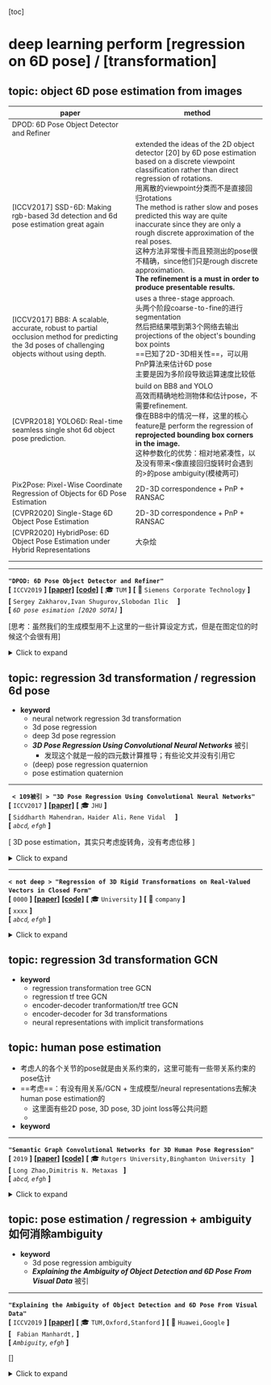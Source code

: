 [toc]
# deep learning perform [regression on 6D pose] / [transformation]

## topic: object 6D pose estimation from images

| paper                                                        | method                                                       |
| ------------------------------------------------------------ | ------------------------------------------------------------ |
| DPOD: 6D Pose Object Detector and Refiner                    |                                                              |
| [ICCV2017] SSD-6D: Making rgb-based 3d detection and 6d pose estimation great again | extended the ideas of the 2D object detector [20] by 6D pose estimation based on a discrete viewpoint classification rather than direct regression of rotations.<br>用离散的viewpoint分类而不是直接回归rotations  <br>The method is rather slow and poses predicted this way are quite inaccurate since they are only a rough discrete approximation of the real poses.<br>这种方法非常慢卡而且预测出的pose很不精确，since他们只是rough discrete approximation. <br>**The refinement is a must in order to produce presentable results.** |
| [ICCV2017] BB8: A scalable, accurate, robust to partial occlusion method for predicting the 3d poses of challenging objects without using depth. | uses a three-stage approach. <br>头两个阶段coarse-to-fine的进行segmentation<br />然后把结果喂到第3个网络去输出projections of the object's bounding box points<br />==已知了2D-3D相关性==，可以用PnP算法来估计6D pose<br />主要是因为多阶段导致运算速度比较低 |
| [CVPR2018] YOLO6D: Real-time seamless single shot 6d object pose prediction. | build on BB8 and YOLO<br />高效而精确地检测物体和估计pose，不需要refinement.<br />像在BB8中的情况一样，这里的核心feature是 perform the regression of **reprojected bounding box corners in the image.**<br />这种参数化的优势：相对地紧凑性，以及没有带来<像直接回归旋转时会遇到的>的pose ambiguity(模棱两可) |
| Pix2Pose: Pixel-Wise Coordinate Regression of Objects for 6D Pose Estimation | 2D-3D correspondence + PnP + RANSAC                          |
| [CVPR2020] Single-Stage 6D Object Pose Estimation            | 2D-3D correspondence + PnP + RANSAC                          |
| [CVPR2020] HybridPose: 6D Object Pose Estimation under Hybrid Representations | 大杂烩                                                       |
|                                                              |                                                              |
|                                                              |                                                              |



---

**`"DPOD: 6D Pose Object Detector and Refiner"`**  
**[** `ICCV2019` **]** **[[paper]](https://arxiv.org/pdf/1902.11020v3.pdf)** **[[code]](https://github.com/yshah43/DPOD)** **[** :mortar_board: `TUM` **]** **[** :office: `Siemens Corporate Technology` **]**  
**[**  `Sergey Zakharov,Ivan Shugurov,Slobodan Ilic  `  **]**  
**[** _`6D pose esimation [2020 SOTA]`_ **]**  

[思考：虽然我们的生成模型用不上这里的一些计算设定方式，但是在图定位的时候这个会很有用]

<details>
  <summary>Click to expand</summary>

- **相关研究**
  
  - full 6D detection from RGB images
    
    - SSD6D
    - YOLO6D -> real
    - AAE
    - PoseCNN -> real
    - PVNet -> real
    - BB8
    - iPose
  - datasets
  
    - LineMOD
    - OCCLUSION
  - refiners：在检测后还要再进行一次refinement

| ![image-20201101163039928](media/image-20201101163039928.png) |
| ------------------------------------------------------------ |
| Pipeline                                                     |




- **大概思路**

  - 首先，每个物体都有一个具体的材质图-三维模型对应；知道材质图上的uv坐标就知道物体模型三维坐标系下的坐标；*vice versa.*
  - 然后，在预测的时候，事实上是预测RGB中的每个像素都属于哪个物体，属于那个物体的材质图中的哪一个uv像素；
  - 这样，知道了RGB中的每个点对应物体的材质uv图，也就知道了每个点对应物体的三维坐标系值；这样一来，其实对于每个物体，就相当于知道了一些关键点的在物体三维坐标系下的坐标和图像坐标以及相机内参矩阵，于是可以利用PnP算法来计算相机在物体坐标系下的外参；反过来就知道了物体在相机坐标系下的坐标
  - $\Delta$ 即关键feature是不直接预测rotations itself (因为会有pose ambiguity问题)，而是预测uv map；

    - 思考：我们如果同时预测$cos(\theta)$和$sin(\theta)$，是不是就可以避免这个问题？

      - 预测的输出要满足$cos(\theta)^2+sin(\theta)^2=1$，这样可以吗？
        - 搜索了一圈以后的回答：
          似乎存在一个explicitly normalized 操作
          现在这些回归四元数q的方法都可以做到这一点
      - 只预测$cos(\theta)$ 不够，不够一圈；那么预测$tan(\theta)$可以吗？可能不如预测cos,sin的语义更强，毕竟旋转矩阵操作的时候本身就是由sin,cos构成的
- **correspondence mapping** ==(2D-3D correspondence)==
- 有一个三维模型数据集
  - 数据集中的每一个三维model的材质都是用correspondence map来建模的
  - 用simple spherical 或者 cylindrical投射的方式给物体上材质
  - ![image-20201101170837857](media/image-20201101170837857.png)
  - 这样便建立了一个bijective(双射)函数：
  
  - 给定一个材质图上的u,v点，我们便知道了其三维模型坐标；
    - 给定了三维模型坐标，可以计算出材质图上的u,v点
  
- **pipeline**
  - **correspondence block**
    - 有3个通道的输出，预测3个信息：ID,u,v值
    - ![image-20201101171756785](media/image-20201101171756785.png)
    - 也就是预测图片中的每个像素属于哪个ID，以及属于那个ID的材质图中的哪个point
  - **pose block** 负责预测pose
    - 给定一个估计的ID mask，我们可以观察哪些物体在图片中被检测到了、以及他们的2D位置；
    - correspondence 把每一个2D point映射到一个真实三维模型的坐标系下
      - 这个三维坐标系其实是模型定义材质时候的那个三维坐标系
    - 然后就可以用PnP算法来计算6D Pose；
      - 相当于给定了一些关键点的2D坐标、3D坐标、相机内参矩阵，估计相机外参矩阵
      - 相机外参矩阵是相机在物体三维模型坐标系下的位置，事实逆一下就是物体在相机坐标系下的位置
- pose refinement
  - [ ] what?

</details>


## topic: regression 3d transformation / regression 6d pose

- **keyword**
  - neural network regression 3d transformation
  - 3d pose regression
  - deep 3d pose regression
  - ***3D Pose Regression Using Convolutional Neural Networks*** 被引
    - 发现这个就是一般的四元数计算推导；有些论文并没有引用它
  - (deep) pose regression quaternion
  - pose estimation quaternion

---

**` < 109被引 > "3D Pose Regression Using Convolutional Neural Networks"`**  
**[** `ICCV2017` **]** **[[paper]](https://openaccess.thecvf.com/content_ICCV_2017_workshops/papers/w31/Mahendran_3D_Pose_Regression_ICCV_2017_paper.pdf)**  **[** :mortar_board: `JHU` **]**   
**[**  `Siddharth Mahendran，Haider Ali，Rene Vidal  `  **]**  
**[** _`abcd`, `efgh`_ **]**  

[ 3D pose estimation，其实只考虑旋转角，没有考虑位移 ]

<details>
  <summary>Click to expand</summary>

- 2017年的认知：大多数这类任务是用的pose分类问题，把pose space分成离散的bins，用CNN分类器

  - 所以作者要用CNN regression framework
  - 主要针对的还是 pose estimation问题
  - 挑战在于：3D pose space是非欧几里得的，因此CNN算法需要修改来应对输出空间的非线性
- **主要贡献**

  - 设计了一个CNN框架来解决连续域下的pose 估计问题，通过设计一个尊重3D pose 空间非线性结构的合适的表征、数据增强和loss函数
- **具体细节**
  - 网络
    - feature network, shared between 所有的物体类别；
    - pose network，为每个类别单独设计
  - 表征：两种表征：轴角和四元数
- representing 3D poses
  - 一个三维旋转群的定义：$`SO(3)\dot=\{R:R \in \mathbb{R}^{3 \times 3}, R^TR=I_3, det(R)=1 \}`$ 
  - 然后可以定义两个旋转矩阵$`R_1`$, $`R_2`$之间的测地距离(`geodesic distance`)<br>$`d(R_1, R_2)=\frac {\lVert \log(R_1R_2^T) \rVert_F} {\sqrt{2}}`$
  - **axis-angle** 轴角定义
    - 一个旋转矩阵$`R`$代表着3D点绕着轴$`v`$旋转角$`\theta`$ , $`\lVert v \rVert_2=1`$
    - 这可以被表达为 $`R=\exp(\theta[v]_\times)`$
      - $`\exp`$是矩阵指数
      - $`[v]_\times`$是$`v`$的skew-symmetric操作符，i.e., $`[v]_\times=\left( \begin{smallmatrix} 0 & -v_3 & v_2 \\ v_3 & 0 & -v_1 \\ -v_2 & v_1 & 0 \end{smallmatrix} \right)`$  for $`v=[v_1,v_2,v_3]^T`$ 
        - skew-symmetric 斜对称矩阵，$`A=-A^T`$  i.e.  $`a_{ij}=-a_{ji}`$ 
    - 因此，每一个旋转矩阵$`R`$有一个相应的aixs-angle vector  $`y=\theta v`$, vice-versa
        - 限制 $`\theta \in [0,\pi)`$，定义$`R=I_3 \iff y=\boldsymbol{0}_3`$ ，保证旋转矩阵R和表征y的单一映射
        - 矩阵指数可以被简化为$`R=I_3+\sin\theta[v]_\times+(1-\cos\theta)[v]_\times`$，用Rodrigues' rotation formula
    - 于是，$`d(R_1, R_2)=\frac {\lVert \log(R_1R_2^T) \rVert_F} {\sqrt{2}}`$可以被简化为：
        - $`d_A(R_1,R_2)=\cos^{-1}[\frac {tr(R_1^TR^2)-1} {2}]`$ 
        - 注意到 $`\lVert \log\left( \exp(\theta_1[v_1]_\times)\exp(\theta_2[v_2]_\times)^T \right)\rVert_F /\sqrt{2}`$ 看上去很像 $`\lVert \theta_1 v_1 - \theta_2 v_2 \rVert_2`$ ，但是他们不一样，因为$`\exp(\theta_1[v_1]_\times)\exp(\theta_2[v_2]_\times)^T \neq  \exp\left( \theta_1[v_1]_{\times}-\theta_2[v_2]_{\times} \right)`$ in general. 这个等式只在 matrices $`[v_1]_{\times}`$和$`[v_2]_{\times}`$ commute时才成立。i.e. $`v_1=\pm v_2`$ 
  - **quaternion** 四元数定义 另一个3D旋转矩阵常用的表征
    - 给定一个轴角向量$`y=\theta v`$，相应的四元数$`q=(c,s)`$由$`(\cos \frac {\theta} {2}, \sin \frac {\theta} {2} v)^T`$
      - 在构造时，四元数是unit-norm的（单位正交），$`\lVert q \rVert_2=1`$
      - 使用四元数代数，我们有：$`(c_1,s_1)\cdot (c_2, s_2)=\left( c_1 c_2-\langle s_1,s_2 \rangle, c_1s_2+c_2s_1+s_1\times s_2 \right)`$ 以及 $`(c,s)^{-1}=(c,-s)`$对于单位正交$`q=(c,s)`$. 
        - 这里是四元数乘法的定义，以及单位正交四元数的性质(共轭为逆运算)
      - 现在，用四元数来表达$`d(R_1, R_2)=\frac {\lVert \log(R_1R_2^T) \rVert_F} {\sqrt{2}}`$：
        - $`d(q_1,q_2)=2\cos^{-1}(\lvert c \rvert) \quad where \quad (c,s)=q_1^{-1}\cdot q_2`$ ，再简化一些得到：<br>$`d_Q(q_1,q_2)=2\cos^{-1} \left( \lvert \langle q_1, q_2 \rangle \rvert \right)`$
          - 加绝对值是为了handle double cover问题
- **网络结构**
  - 对于轴角表示：
    - 输出$`\theta v`$，用$`\pi \tanh`$ 非线性激活层来建模 约束$`\theta \in [0,\pi)`$ 与 $`v_i \in [-1,1]`$ 
    - 用$`\mathcal{L}=d_A(R,\hat{R})=\cos^{-1}[\frac {tr(R_1^TR^2)-1} {2}]`$来最优化
    - ==思考==：这里还是直接回归角度，是否还是会存在pose-ambiguity问题？也许angle 会存在一个既接近0又接近$`\pi`$的值？是否会因为这个有影响？
    - loss这头先在没有影响了，因为用的是geodesic loss
      - 主要是输出这头，可能在输出时存在ambiguity
  - ==思考==：用一个周期性的激活函数是否可以消除这个问题？
  - 对于四元数表示：
    - 输出是一个4维量，单位正交约束通过 choosing the non-linearity as L2 normalization 来保证
      - [ ] what ?
    - 用$`\mathcal{L}=d_Q(R,\hat{R})=2\cos^{-1} \left( \lvert \langle q_1, q_2 \rangle \rvert \right)`$ 来最优化

</details>


---

**`< not deep > "Regression of 3D Rigid Transformations on Real-Valued Vectors in
Closed Form"`**  
**[** `0000` **]** **[[paper]](https://abc.efg)** **[[code]](https://www.github.com)** **[** :mortar_board: `University` **]** **[** :office: `company` **]**  
**[**  `xxxx`  **]**  
**[** _`abcd`, `efgh`_ **]**  

<details>
  <summary>Click to expand</summary>

- **主要贡献**
  - 

</details>

## topic: regression 3d transformation GCN

- **keyword**
  - regression transformation tree GCN
  - regression tf tree GCN
  - encoder-decoder tranformation/tf tree GCN
  - encoder-decoder for 3d transformations
  - neural representations with implicit transformations

## topic: human pose estimation

- 考虑人的各个关节的pose就是由关系约束的，这里可能有一些带关系约束的pose估计
- ==考虑==：有没有用关系/GCN + 生成模型/neural representations去解决human pose estimation的
  - 这里面有些2D pose, 3D pose, 3D joint loss等公共问题
  - 
- **keyword**

---

**`"Semantic Graph Convolutional Networks for 3D Human Pose Regression"`**  
**[** `2019` **]** **[[paper]](https://abc.efg)** **[[code]](https://www.github.com)** **[** :mortar_board: `Rutgers University,Binghamton University ` **]**  
**[**  `Long Zhao,Dimitris N. Metaxas `  **]**  
**[** _`abcd`, `efgh`_ **]**  

<details>
  <summary>Click to expand</summary>


| ![image-20201102113621308](media/image-20201102113621308.png) |
| ------------------------------------------------------------ |
|                                                              |




- **loss function**
  - ![image-20201102114343918](media/image-20201102114343918.png)
  - 其实只有骨骼向量和关节点3D位置的L2-loss. 没有涉及到rigid body transformation

</details>

## topic: pose estimation / regression + ambiguity 如何消除ambiguity

- **keyword**
  - 3d pose regression ambiguity
  - ***Explaining the Ambiguity of Object Detection and 6D Pose From Visual Data*** 被引

---

**`"Explaining the Ambiguity of Object Detection and 6D Pose From Visual Data"`**  
**[** `ICCV2019` **]** **[[paper]](https://openaccess.thecvf.com/content_ICCV_2019/papers/Manhardt_Explaining_the_Ambiguity_of_Object_Detection_and_6D_Pose_From_ICCV_2019_paper.pdf)**  **[** :mortar_board: `TUM,Oxford,Stanford` **]** **[** :office: `Huawei,Google` **]**  
**[**  ` Fabian Manhardt,`  **]**  
**[** _`Ambiguity`, `efgh`_ **]**  

[]

<details>
  <summary>Click to expand</summary>


| ![image-20201102121246748](media/image-20201102121246748.png) |
| ------------------------------------------------------------ |
|                                                              |

- Motivation
  - 3D object detection and pose estimation from a single image are two inherently ambiguous problems.
  - 很经常的，不同viewpoints下的物体由于对称性、遮挡和重复的材质出现相似的外观
  - 检测和pose估计中都带有的ambiguity意味着物体实例可以被几个不同的pose甚至结构不同的类别完美描述
  - 这个工作中，我们显式地处理这些ambiguity
  - 对于每个物体实例，我们预测多个6D pose 输出来估计 由对称性和重复材质产生的具体的pose分布<br>当视觉外观可以uniquely identifies 只有一个有效的pose时，这个分布collapses to 单个输出
  - 优势：不仅是对pose ambiguity更好的解释，同时也在pose估计上实现了更好的精确度


- **ambiguity in object detection and pose estimation的正式建模表述**
- 描述刚体transformations: $`SE(3)`$, 它是 $`SO(3)`$和$`\mathbb{R}^3`$的semi-direct product
  - 对于$`\mathbb{R}^3`$，我们使用欧几里得3-vectors
    - 对于$`SO(3)`$，用 the algebra of $`\mathbb{H}_1`$ of unit quaternions 来model $`SO(3)`$中的空间旋转
    - a quaternion is given by
      $`\boldsymbol{q}=q_1 \boldsymbol{1}+q_2 \boldsymbol{i}+q_3 \boldsymbol{j} + q_4 \boldsymbol{k}=(q_1,q_2,q_3,q_4)`$, with $`(q_1,q_2,q_3,q_4) \in \mathbb{R}^3`$ and $`i^2=j^2=k^2=ijk=-1`$
    - we regress the quaternions above the $`q_1=0`$ hyperplane 并且因此忽略掉souther hemisphere，这样任何3D rotation可以被单个的quaternion表达
  - 在有ambiguity的情况下，a direct naive regression of the rotation as a quaternion将带来很糟糕的结果，因为网络将会学习到一个closest to all results in the symmetry group的rotation。
      这个学出的预测可以被看做(conditional) mean rotation
    - 正式表述：在一个典型的有监督学习的设定下，we associate images $`I_i`$ with poses $`p_i`$ in a dataset $`(I_i, p_i)`$ ；为了描述对称性，我们定义对于一张给定的image $`I_i`$, the set $`\mathcal{S}(I_i)`$ of poses 都有这一张相同的image
        $`\mathcal{S}(I_i)=\{P_J \vert I_j=I_i \}`$
        注意对于非离散的对称性，$`\mathcal{S}`$中将含有无数个poses
    - 直接从$`I`$回归一个pose $`p'`$的 naive model $`f(I,\theta)`$，最小化loss $`\mathcal{L}(p,p')`$来最优化
      $`\theta^*={\underset {\theta}{\operatorname {arg\,min} }} \sum_{i=1}^N \mathcal{L}(f_{\theta}(I_i), p_i)`$
        然而，从$`I`$到$`p`$的映射is not well defined 并且不能被model为一个function
    - 于是，$`f`$事实上学到的是和$`\mathcal{S}(I_i)`$中所有点都equally close的一个rotation.
    - [ ] multiple pose hypothesis
- **网络结构**
    - SSD-300带一个InceptionV4的backbone，每次检测时额外提供6D pose：每个anchor box提供$`C+M \cdot P`$个输出：$`C`$代表类别个数，$`M`$代表symmetry hypotheses的个数，$`P`$代表来描述6D pose的参数个数
        $`P=5`$，4(explicitly normalized四元数)+1(物体到camera的距离)
        剩下的两个自由度通过把2D检测框的中心用深度back-project可以获得
    - **loss**
        - class: cross-entropy $`\mathcal{L}_{class}`$
        - anchor box: L1-norm $`\mathcal{L}_{fit}`$
        - quaternion: $`\mathcal{L}_{rotation}(q,q')=\arccos \left( 2 \langle q,q' \rangle^2-1 \right)`$
          - $` \iff 2\cos^{-1} \left( \lvert \langle q_1, q_2 \rangle \rvert \right)`$，等价的，只是用二倍角公式变一下而已
          - $`let\,\cos\beta=\langle q,q'\rangle`$
            $`2\beta=2\beta \; \Rightarrow \cos^{-1}(\cos 2\beta)=2\cos^{-1}(\cos\beta)`$
            $`\Rightarrow \cos^{-1}(2\cos^2 \beta-1)=2\cos^{-1}\beta`$
            $`\Rightarrow \cos^{-1}(2\langle q,q' \rangle^2-1)=2\cos^{-1}(\lvert \langle q,q' \rangle \rvert)`$
        - depth: smooth L1-norm  $`\mathcal{L}_{depth}`$

</details>





